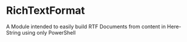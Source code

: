 # RichTextFormat
A Module intended to easily build RTF Documents from content in Here-String using only PowerShell
